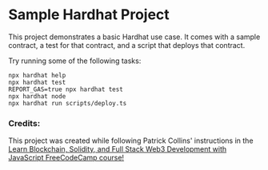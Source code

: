 # Sample Hardhat Project

This project demonstrates a basic Hardhat use case. It comes with a sample contract, a test for that contract, and a script that deploys that contract.

Try running some of the following tasks:

```shell
npx hardhat help
npx hardhat test
REPORT_GAS=true npx hardhat test
npx hardhat node
npx hardhat run scripts/deploy.ts
```

### Credits:

This project was created while following Patrick Collins' instructions in the [Learn Blockchain, Solidity, and Full Stack Web3 Development with JavaScript FreeCodeCamp course!](https://www.youtube.com/watch?v=gyMwXuJrbJQ)
